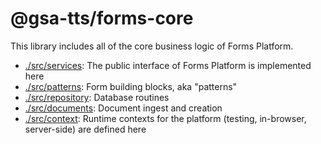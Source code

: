 # @gsa-tts/forms-core

This library includes all of the core business logic of Forms Platform.

- [./src/services](./src/services): The public interface of Forms Platform is implemented here
- [./src/patterns](./src/patterns/README.md): Form building blocks, aka "patterns"
- [./src/repository](./src/repository): Database routines
- [./src/documents](./src/documents): Document ingest and creation
- [./src/context](./src/context): Runtime contexts for the platform (testing, in-browser, server-side) are defined here
